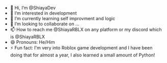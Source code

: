 - 👋 Hi, I’m @ShiayaDev
- 👀 I’m interested in development
- 🌱 I’m currently learning self improvment and logic
- 💞️ I’m looking to collaborate on ...
- 📫 How to reach me @ShiayaRBLX on any platform or my discord which is @ShiayaRBLX
- 😄 Pronouns: He/Him
- ⚡ Fun fact: I'm very into Roblox game development and I have been doing that for almost a year, I also learned a small amount of Python!

<!---
ShiayaDev/ShiayaDev is a ✨ special ✨ repository because its `README.md` (this file) appears on your GitHub profile.
You can click the Preview link to take a look at your changes.
--->
